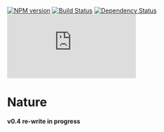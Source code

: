 [![NPM version](https://badge.fury.io/js/nature.png)](http://badge.fury.io/js/nature)
[![Build Status](https://travis-ci.org/75lb/nature.png)](https://travis-ci.org/75lb/nature)
[![Dependency Status](https://david-dm.org/75lb/nature.png)](https://david-dm.org/75lb/nature)
![Analytics](https://ga-beacon.appspot.com/UA-27725889-9/nature/README.md?pixel)

Nature
======
**v0.4 re-write in progress**
